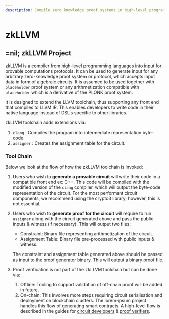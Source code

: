 ```yaml
---
description: Compile zero knowledge proof systems in high-level programming languages
---
```


# zkLLVM

## =nil; zkLLVM Project

zkLLVM is a compiler from high-level programming languages into input for provable computations protocols. It can be used to generate input for any arbitrary zero-knowledge proof system or protocol, which accepts input data in form of algebraic circuits. It is assumed to be used together with `placeholder` proof system or any arithmetization compatible with `placeholder` which is a derivative of the PLONK proof system.

It is designed to extend the LLVM toolchain, thus supporting any front end that compiles to LLVM IR. This enables developers to write code in their native language instead of DSL's specific to other libraries.

zkLLVM toolchain adds extensions via:&#x20;

1. `clang` : Compiles the program into intermediate representation byte-code.
2. `assigner` : Creates the assignment table for the circuit.

### Tool Chain

Below we look at the flow of how the zkLLVM toolchain is invoked:

1. Users who wish to **generate a provable circuit** will write their code in a compatible front end ex: C++. This code will be compiled with the modified version of the `clang` compiler, which will output the byte-code representation of the circuit.  For the most performant circuit components, we recommend using the crypto3 library; however, this is not essential.
2.  Users who wish to **generate proof for the circuit** will require to run  `assigner` along with the circuit generated above and pass the public inputs & witness (if necessary). This will output two files:

    * Constraint: Binary file representing arithmetization of the circuit.
    * Assignment Table: Binary file pre-processed with public inputs & witness.

    The constraint and assignment table generated above should be passed as input to the proof generator binary. This will output a binary proof file.
3. Proof verification is not part of the zkLLVM toolchain but can be done via:&#x20;
   1. Offline: Tooling to support validation of off-chain proof will be added in future.
   2. On-chain: This involves more steps requiring circuit serialisation and deployment on blockchain clusters. The lorem-ipsum project handles this flow of generating smart contracts. A high-level flow is described in the guides for [circuit developers](manual/getting-started/circuit-generation.md) & [proof verifiers](manual/getting-started/proof-verifier.md).
